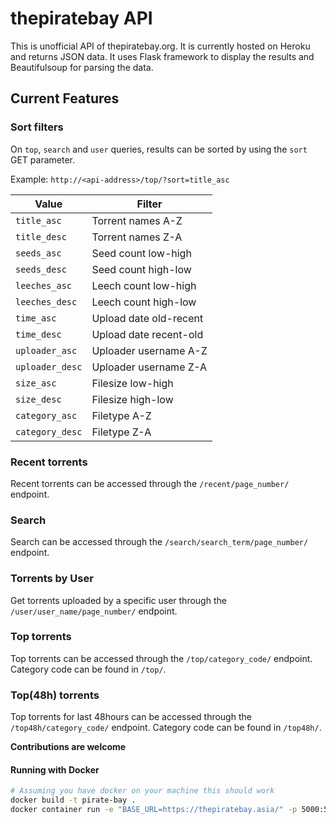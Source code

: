 # thepiratebay API

This is unofficial API of thepiratebay.org. It is currently hosted on Heroku and returns JSON data. It uses Flask framework to display the results and Beautifulsoup for parsing the data. 

## Current Features

### Sort filters

On `top`, `search` and `user` queries, results can be sorted by using the `sort` GET parameter.

Example: `http://<api-address>/top/?sort=title_asc`

|Value|Filter|
|---|---|
|`title_asc`|Torrent names A-Z|
|`title_desc`|Torrent names Z-A|
|`seeds_asc`|Seed count low-high|
|`seeds_desc`|Seed count high-low|
|`leeches_asc`|Leech count low-high|
|`leeches_desc`|Leech count high-low|
|`time_asc`|Upload date old-recent|
|`time_desc`|Upload date recent-old|
|`uploader_asc`|Uploader username A-Z|
|`uploader_desc`|Uploader username Z-A|
|`size_asc`|Filesize low-high|
|`size_desc`|Filesize high-low|
|`category_asc`|Filetype A-Z|
|`category_desc`|Filetype Z-A|

### Recent torrents

Recent torrents can be accessed through the `/recent/page_number/` endpoint.

### Search

Search can be accessed through the `/search/search_term/page_number/` endpoint.

### Torrents by User

Get torrents uploaded by a specific user through the `/user/user_name/page_number/` endpoint.

### Top torrents

Top torrents can be accessed through the `/top/category_code/` endpoint. Category code can be found in `/top/`.

### Top(48h) torrents

Top torrents for last 48hours can be accessed through the `/top48h/category_code/` endpoint. Category code can be found in `/top48h/`.

**Contributions are welcome**

#### Running with Docker
```bash
# Assuming you have docker on your machine this should work
docker build -t pirate-bay .
docker container run -e "BASE_URL=https://thepiratebay.asia/" -p 5000:5000 --name pirateBay pirate-bay
```
